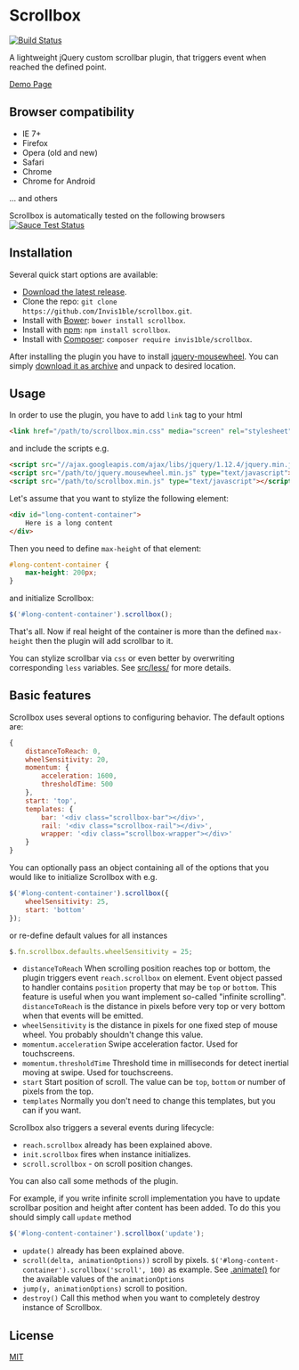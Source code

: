 # Scrollbox
[![Build Status](https://travis-ci.org/Invis1ble/scrollbox.svg?branch=master)](https://travis-ci.org/Invis1ble/scrollbox)

A lightweight jQuery custom scrollbar plugin, that triggers event when reached the defined point.

[Demo Page](https://invis1ble.github.io/scrollbox/)

## Browser compatibility

* IE 7+
* Firefox
* Opera (old and new)
* Safari
* Chrome
* Chrome for Android

... and others

Scrollbox is automatically tested on the following browsers
[![Sauce Test Status](https://saucelabs.com/browser-matrix/Invis1ble.svg)](https://saucelabs.com/u/Invis1ble)

## Installation

Several quick start options are available:

* [Download the latest release](https://github.com/Invis1ble/scrollbox/archive/master.zip).
* Clone the repo: `git clone https://github.com/Invis1ble/scrollbox.git`.
* Install with [Bower](http://bower.io): `bower install scrollbox`.
* Install with [npm](https://www.npmjs.com/): `npm install scrollbox`.
* Install with [Composer](https://getcomposer.org): `composer require invis1ble/scrollbox`.

After installing the plugin you have to install [jquery-mousewheel](https://github.com/jquery/jquery-mousewheel).
You can simply [download it as archive](https://github.com/jquery/jquery-mousewheel/archive/master.zip) and unpack to desired location.

## Usage

In order to use the plugin, you have to add `link` tag to your html

```html
<link href="/path/to/scrollbox.min.css" media="screen" rel="stylesheet" type="text/css">
```

and include the scripts e.g.

```html
<script src="//ajax.googleapis.com/ajax/libs/jquery/1.12.4/jquery.min.js"></script>
<script src="/path/to/jquery.mousewheel.min.js" type="text/javascript"></script>
<script src="/path/to/scrollbox.min.js" type="text/javascript"></script>
```

Let's assume that you want to stylize the following element:

```html
<div id="long-content-container">
    Here is a long content
</div>
```

Then you need to define `max-height` of that element:

```css
#long-content-container {
    max-height: 200px;
}
```

and initialize Scrollbox:

```js
$('#long-content-container').scrollbox();
```

That's all. Now if real height of the container is more than the defined `max-height` then the plugin will add scrollbar to it.

You can stylize scrollbar via `css` or even better by overwriting corresponding `less` variables.
See [src/less/](https://github.com/Invis1ble/scrollbox/tree/master/src/less) for more details.

## Basic features

Scrollbox uses several options to configuring behavior. The default options are:

```js
{
    distanceToReach: 0,
    wheelSensitivity: 20,
    momentum: {
        acceleration: 1600,
        thresholdTime: 500
    },
    start: 'top',
    templates: {
        bar: '<div class="scrollbox-bar"></div>',
        rail: '<div class="scrollbox-rail"></div>',
        wrapper: '<div class="scrollbox-wrapper"></div>'
    }
}
```

You can optionally pass an object containing all of the options that you would like to initialize Scrollbox with e.g.

```js
$('#long-content-container').scrollbox({
    wheelSensitivity: 25,
    start: 'bottom'
});
```

or re-define default values for all instances

```js
$.fn.scrollbox.defaults.wheelSensitivity = 25;
```

* `distanceToReach` When scrolling position reaches top or bottom, the plugin triggers event `reach.scrollbox` on element.
Event object passed to handler contains `position` property that may be `top` or `bottom`. This feature is useful when you want
implement so-called "infinite scrolling". `distanceToReach` is the distance in pixels before very top or very bottom when that
events will be emitted.
* `wheelSensitivity` is the distance in pixels for one fixed step of mouse wheel. You probably shouldn't change this value.
* `momentum.acceleration` Swipe acceleration factor. Used for touchscreens.
* `momentum.thresholdTime` Threshold time in milliseconds for detect inertial moving at swipe. Used for touchscreens.
* `start` Start position of scroll. The value can be `top`, `bottom` or number of pixels from the top.
* `templates` Normally you don't need to change this templates, but you can if you want.

Scrollbox also triggers a several events during lifecycle:

* `reach.scrollbox` already has been explained above.
* `init.scrollbox` fires when instance initializes.
* `scroll.scrollbox` - on scroll position changes.

You can also call some methods of the plugin.

For example, if you write infinite scroll implementation you have to update scrollbar position and height after content has been added.
To do this you should simply call `update` method

```js
$('#long-content-container').scrollbox('update');
```

* `update()` already has been explained above.
* `scroll(delta, animationOptions))` scroll by pixels. `$('#long-content-container').scrollbox('scroll', 100)` as example.
See [.animate()](https://api.jquery.com/animate/#animate-properties-options) for the available values of the `animationOptions`
* `jump(y, animationOptions)` scroll to position.
* `destroy()` Call this method when you want to completely destroy instance of Scrollbox.

## License

[MIT](http://www.opensource.org/licenses/mit-license.php)